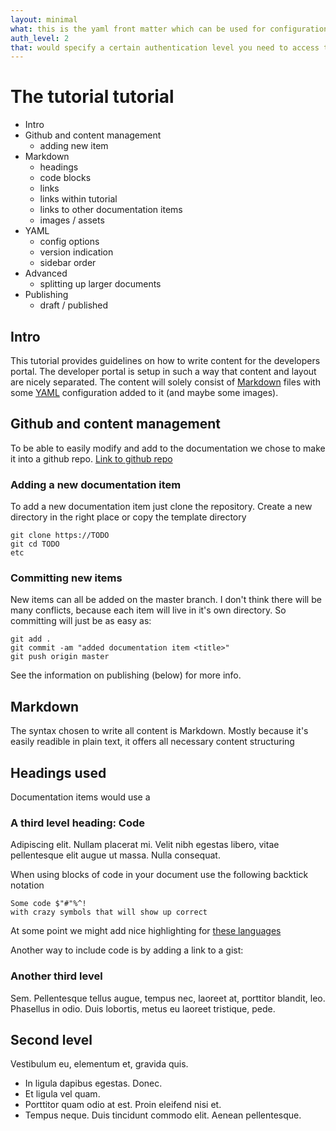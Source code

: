```yaml
---
layout: minimal 
what: this is the yaml front matter which can be used for configuration, for example
auth_level: 2
that: would specify a certain authentication level you need to access this file.
---
```


# The tutorial tutorial

- Intro
- Github and content management
  - adding new item
- Markdown
  - headings
  - code blocks
  - links
  - links within tutorial
  - links to other documentation items
  - images / assets
- YAML
  - config options
  - version indication
  - sidebar order
- Advanced
  - splitting up larger documents
- Publishing 
  - draft / published

## Intro
This tutorial provides guidelines on how to write content for the developers portal. The developer portal is setup in such a way that content and layout are nicely separated. The content will solely consist of [Markdown](http://daringfireball.net/projects/markdown/) files with some [YAML](http://www.yaml.org/) configuration added to it (and maybe some images).

## Github and content management
To be able to easily modify and add to the documentation we chose to make it into a github repo. 
[Link to github repo](http://TODO)

### Adding a new documentation item
To add a new documentation item just clone the repository. Create a new directory in the right place or copy the template directory
```Shell
git clone https://TODO
git cd TODO
etc
```

### Committing new items
New items can all be added on the master branch. I don't think there will be many conflicts, because each item will live in it's own directory. So committing will just be as easy as:
```Shell
git add .
git commit -am "added documentation item <title>"
git push origin master
```
See the information on publishing (below) for more info.

## Markdown
The syntax chosen to write all content is Markdown. Mostly because it's easily readible in plain text, it offers all necessary content structuring 

## Headings used 

Documentation items would use a 

### A third level heading: Code 

Adipiscing elit. Nullam placerat mi.  Velit nibh egestas libero, vitae pellentesque elit augue ut massa. Nulla consequat.

When using blocks of code in your document use the following backtick notation

```Language
Some code $"#"%^! 
with crazy symbols that will show up correct
```

At some point we might add nice highlighting for [these languages](https://github.com/github/linguist/blob/master/lib/linguist/languages.yml)

Another way to include code is by adding a link to a gist:
<script src="http://gist.github.com/118964.js"></script>

### Another third level 

Sem. Pellentesque tellus augue, tempus nec, laoreet at, porttitor blandit, leo. Phasellus in odio. Duis lobortis, metus eu laoreet tristique, pede.

## Second level

Vestibulum eu, elementum et, gravida quis.

- In ligula dapibus egestas. Donec.
- Et ligula vel quam.
- Porttitor quam odio at est. Proin eleifend nisi et.
- Tempus neque. Duis tincidunt commodo elit. Aenean pellentesque.


